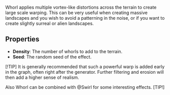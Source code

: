 Whorl applies multiple vortex-like distortions across the terrain to create large scale warping. This can be very useful when creating massive landscapes and you wish to avoid a patterning in the noise, or if you want to create slightly surreal or alien landscapes.

## Properties

- **Density**: The number of whorls to add to the terrain.
- **Seed**: The random seed of the effect.

[!TIP]
It is generally recommended that such a powerful warp is added early in the graph, often right after the generator. Further filtering and erosion will then add a higher sense of realism.

Also Whorl can be combined with @Swirl for some interesting effects.
[TIP!]